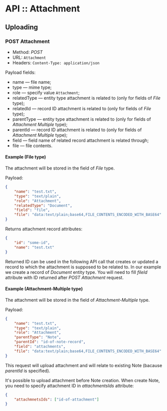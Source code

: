 # API :: Attachment

## Uploading

### POST Attachment

* Method: *POST*
* URL: `Attachment`
* Headers: `Content-Type: application/json`

Payload fields:

* name — file name;
* type — mime type;
* role — specify value `Attachment`;
* relatedType — entity type attachment is related to (only for fields of *File* type);
* relatedId — record ID attachment is related to (only for fields of *File* type);
* parentType — entity type attachment is related to (only for fields of *Attachment Multiple* type);
* parentId — record ID attachment is related to (only for fields of *Attachment Multiple* type);
* field — field name of related record attachment is related through;
* file — file contents.

#### Example (File type)

The attachment will be stored in the field of *File* type. 

Payload:
```json
{
    "name": "test.txt",
    "type": "text/plain",
    "role": "Attachment",
    "relatedType": "Document",
    "field": "file",
    "file": "data:text/plain;base64,FILE_CONTENTS_ENCODED_WITH_BASE64"
}
```

Returns attachment record attributes:

```json
{
    "id": "some-id",
    "name": "test.txt"
}
```

Returned ID can be used in the following API call that creates or updated a record to which the attachment is supposed to be related to. In our example we create a record of *Document* entity type. You will need to fill *fileId* attribute with ID returned after *POST Attachment* request.


#### Example (Attachment-Multiple type)

The attachment will be stored in the field of *Attachment-Multiple* type. 

Payload:
```json
{
    "name": "test.txt",
    "type": "text/plain",
    "role": "Attachment",
    "parentType": "Note",
    "parentId": "id-of-note-record",
    "field": "attachments",
    "file": "data:text/plain;base64,FILE_CONTENTS_ENCODED_WITH_BASE64"
}
```

This request will upload attachment and will relate to existing Note (bacause *parentId* is specified).

It's possible to upload attachment before Note creation. When create Note, you need to specify attachment ID in *attachmentsIds* attribute:

```json
{
    "attachmnetsIds": ["id-of-attachment"]
}
```
